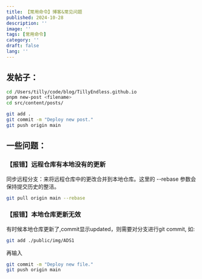 ```yaml
---
title: 【常用命令】博客&常见问题
published: 2024-10-28
description: ''
image: ''
tags: [常用命令]
category: ''
draft: false 
lang: ''
---
```

## 发帖子：
```zsh
cd /Users/tilly/code/blog/TillyEndless.github.io
pnpm new-post <filename>
cd src/content/posts/

git add .  
git commit -m "Deploy new post." 
git push origin main
```


## 一些问题：

### 【报错】远程仓库有本地没有的更新
同步远程分支：来将远程仓库中的更改合并到本地仓库。这里的 --rebase 参数会保持提交历史的整洁。
```zsh
git pull origin main --rebase
```
### 【报错】本地仓库更新无效
有时候本地仓库更新了,commit显示updated，则需要对分支进行git commit,
如:
```zsh
git add ./public/img/ADS1
```
再输入
```zsh
git commit -m "Deploy new file." 
git push origin main
```
